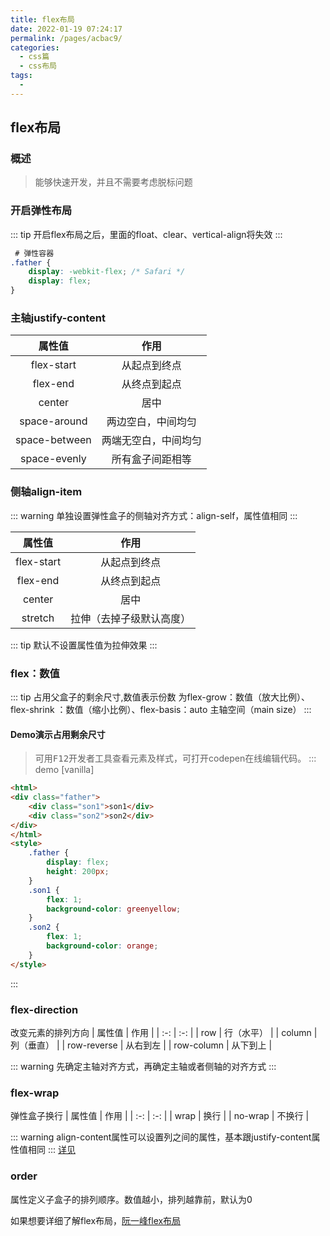 ```yaml
---
title: flex布局
date: 2022-01-19 07:24:17
permalink: /pages/acbac9/
categories: 
  - css篇
  - css布局
tags: 
  - 
---
```

## flex布局

### 概述
> 能够快速开发，并且不需要考虑脱标问题


### 开启弹性布局
::: tip
开启flex布局之后，里面的float、clear、vertical-align将失效
:::

```css
 # 弹性容器
.father {
    display: -webkit-flex; /* Safari */
    display: flex;
}
```
### 主轴justify-content

| 属性值 | 作用 |
| :-: | :-: |
| flex-start | 从起点到终点 |
| flex-end | 从终点到起点 |
| center | 居中 |
| space-around | 两边空白，中间均匀 |
| space-between | 两端无空白，中间均匀 |
| space-evenly | 所有盒子间距相等 |

### 侧轴align-item
::: warning
单独设置弹性盒子的侧轴对齐方式：align-self，属性值相同
:::

| 属性值 | 作用 |
| :-: | :-: |
| flex-start | 从起点到终点 |
| flex-end | 从终点到起点 |
| center | 居中 |
| stretch | 拉伸（去掉子级默认高度） |
::: tip
默认不设置属性值为拉伸效果
:::

### flex：数值
::: tip
占用父盒子的剩余尺寸,数值表示份数
为flex-grow：数值（放大比例）、flex-shrink ：数值（缩小比例）、flex-basis：auto 主轴空间（main size）
:::


#### Demo演示占用剩余尺寸
> 可用<kbd>F12</kbd>开发者工具查看元素及样式，可打开codepen在线编辑代码。
::: demo [vanilla]
```html
<html>
<div class="father">
    <div class="son1">son1</div>
    <div class="son2">son2</div>
</div>
</html>
<style>
    .father {
        display: flex;
        height: 200px;
    }
    .son1 {
        flex: 1;
        background-color: greenyellow;
    }
    .son2 {
        flex: 1;
        background-color: orange;
    }
</style>
```
:::

### flex-direction
改变元素的排列方向
| 属性值 | 作用 |
| :-: | :-: |
| row | 行（水平） |
| column | 列（垂直） |
| row-reverse | 从右到左 |
| row-column | 从下到上 |

::: warning
先确定主轴对齐方式，再确定主轴或者侧轴的对齐方式
:::

### flex-wrap

弹性盒子换行
| 属性值 | 作用 |
| :-: | :-: |
| wrap | 换行 |
| no-wrap | 不换行 |

::: warning
align-content属性可以设置列之间的属性，基本跟justify-content属性值相同
:::
[详见](#主轴justify-content)

### order
属性定义子盒子的排列顺序。数值越小，排列越靠前，默认为0

如果想要详细了解flex布局，[阮一峰flex布局](/pages/0a83b083bdf257cb/)
